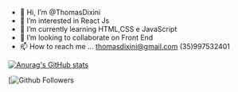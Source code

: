 - 👋 Hi, I’m @ThomasDixini
- 👀 I’m interested in  React Js
- 🌱 I’m currently learning  HTML,CSS e JavaScript
 - 💞️ I’m looking to collaborate on  Front End
- 📫 How to reach me ...
thomasdixini@gmail.com
(35)997532401

[![Anurag's GitHub stats](https://github-readme-stats.vercel.app/api?username=ThomasDixini)](https://github.com/anuraghazra/github-readme-stats)

[![Github Followers](https://img.shields.io/github/followers/ThomasDixini?style=social)

<!---
ThomasDixini/ThomasDixini is a ✨ special ✨ repository because its `README.md` (this file) appears on your GitHub profile.
You can click the Preview link to take a look at your changes.
--->
